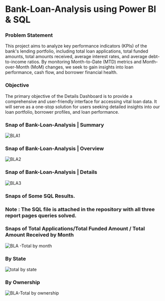 # Bank-Loan-Analysis using Power BI & SQL

### Problem Statement
This project aims to analyze key performance indicators (KPIs) of the bank's lending portfolio, including total loan applications, total funded amounts, total amounts received, average interest rates, and average debt-to-income ratios. By monitoring Month-to-Date (MTD) metrics and Month-over-Month (MoM) changes, we seek to gain insights into loan performance, cash flow, and borrower financial health.

### Objective
The primary objective of the Details Dashboard is to provide a comprehensive and user-friendly interface for accessing vital loan data. It will serve as a one-stop solution for users seeking detailed insights into our loan portfolio, borrower profiles, and loan performance.

### Snap of Bank-Loan-Analysis | Summary

![BLA1](https://github.com/Sarvmbh74/Bank-Loan-Analysis/assets/143739102/afd7a254-cb8d-448c-b90c-69525755156d)

### Snap of Bank-Loan-Analysis | Overview

![BLA2](https://github.com/Sarvmbh74/Bank-Loan-Analysis/assets/143739102/cc5c83df-9e29-4297-b48f-287b0e60201e)

### Snap of Bank-Loan-Analysis | Details

![BLA3](https://github.com/Sarvmbh74/Bank-Loan-Analysis/assets/143739102/d4884df4-fb23-4257-995a-48f5c6974834)


### Snaps of Some SQL Results.
### Note : The SQL file is attached in the repository with all three report pages queries solved.
### Snaps of Total Applications/Total Funded Amount / Total Amount Received by Month 

![BLA -Total by month](https://github.com/Sarvmbh74/Bank-Loan-Analysis/assets/143739102/d4a06c72-70ac-4556-806c-497a8c3c8b3d)

### By State
![total by state](https://github.com/Sarvmbh74/Bank-Loan-Analysis/assets/143739102/6b0c6bff-f18d-4dd2-9c2e-8e463a29bcc5)

### By Ownership
![BLA-Total by ownership](https://github.com/Sarvmbh74/Bank-Loan-Analysis/assets/143739102/b8dd881d-3478-4e4a-8c7a-eaf2ebc25dad)
